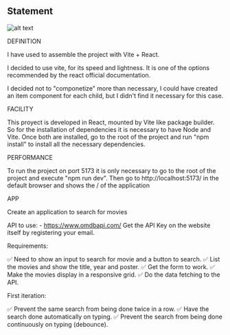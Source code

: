 ## Statement

![alt text](https://static1.makeuseofimages.com/wordpress/wp-content/uploads/2023/04/react-js-and-vite-js-logo-on-night-sky-background.jpg?q=50&fit=contain&w=1140&h=&dpr=1.5)

DEFINITION

I have used to assemble the project with Vite + React.

I decided to use vite, for its speed and lightness. It is one of the options recommended by the react official documentation.

I decided not to "componetize" more than necessary, I could have created an item component for each child, but I didn't find it necessary for this case.

FACILITY

This proyect is developed in React, mounted by Vite like package builder. So for the installation of dependencies it is necessary to have Node and Vite. Once both are installed, go to the root of the project and run "npm install" to install all the necessary dependencies.

PERFORMANCE

To run the project on port 5173 it is only necessary to go to the root of the project and execute "npm run dev". Then go to http://localhost:5173/ in the default browser and shows the / of the application

APP

Create an application to search for movies

API to use: - https://www.omdbapi.com/
Get the API Key on the website itself by registering your email.

Requirements:

✅ Need to show an input to search for movie and a button to search.
✅ List the movies and show the title, year and poster.
✅ Get the form to work.
✅ Make the movies display in a responsive grid.
✅ Do the data fetching to the API.

First iteration:

✅ Prevent the same search from being done twice in a row.
✅ Have the search done automatically on typing.
✅ Prevent the search from being done continuously on typing (debounce).
